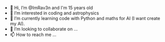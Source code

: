 - 👋 Hi, I’m @ImRav3n and I'm 15 years old
- 👀 I’m interested in coding and astrophysics
- 🌱 I’m currently learning code with Python and maths for AI (I want create my AI).
- 💞️ I’m looking to collaborate on ...
- 📫 How to reach me ...

<!---
ImRav3n/ImRav3n is a ✨ special ✨ repository because its `README.md` (this file) appears on your GitHub profile.
You can click the Preview link to take a look at your changes.
--->
